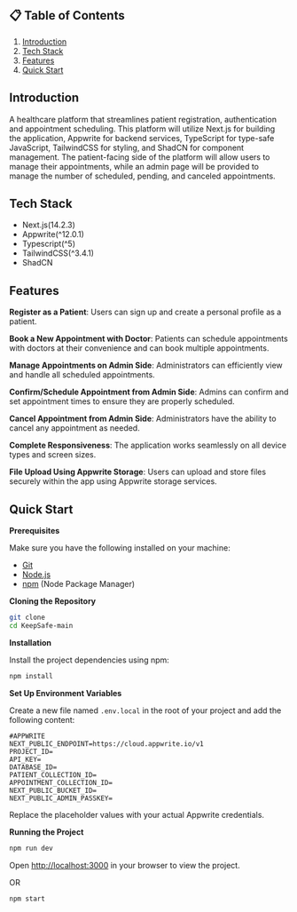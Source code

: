 ## 📋 <a name="table">Table of Contents</a>

1. [Introduction](#introduction)
2. [Tech Stack](#tech-stack)
3. [Features](#features)
4. [Quick Start](#quick-start)

## <a name="introduction">Introduction</a>

A healthcare platform that streamlines patient registration, authentication and appointment scheduling. This platform will utilize Next.js for building the application, Appwrite for backend services, TypeScript for type-safe JavaScript, TailwindCSS for styling, and ShadCN for component management. The patient-facing side of the platform will allow users to manage their appointments, while an admin page will be provided to manage the number of scheduled, pending, and canceled appointments.

## <a name="tech-stack">Tech Stack</a>

- Next.js(14.2.3)
- Appwrite(^12.0.1)
- Typescript(^5)
- TailwindCSS(^3.4.1)
- ShadCN

## <a name="features">Features</a>

**Register as a Patient**: Users can sign up and create a personal profile as a patient.

**Book a New Appointment with Doctor**: Patients can schedule appointments with doctors at their convenience and can book multiple appointments.

**Manage Appointments on Admin Side**: Administrators can efficiently view and handle all scheduled appointments.

**Confirm/Schedule Appointment from Admin Side**: Admins can confirm and set appointment times to ensure they are properly scheduled.

**Cancel Appointment from Admin Side**: Administrators have the ability to cancel any appointment as needed.

**Complete Responsiveness**: The application works seamlessly on all device types and screen sizes.

**File Upload Using Appwrite Storage**: Users can upload and store files securely within the app using Appwrite storage services.

## <a name="quick-start">Quick Start</a>

**Prerequisites**

Make sure you have the following installed on your machine:

- [Git](https://git-scm.com/)
- [Node.js](https://nodejs.org/en)
- [npm](https://www.npmjs.com/) (Node Package Manager)

**Cloning the Repository**

```bash
git clone
cd KeepSafe-main
```

**Installation**

Install the project dependencies using npm:

```bash
npm install
```

**Set Up Environment Variables**

Create a new file named `.env.local` in the root of your project and add the following content:

```env
#APPWRITE
NEXT_PUBLIC_ENDPOINT=https://cloud.appwrite.io/v1
PROJECT_ID=
API_KEY=
DATABASE_ID=
PATIENT_COLLECTION_ID=
APPOINTMENT_COLLECTION_ID=
NEXT_PUBLIC_BUCKET_ID=
NEXT_PUBLIC_ADMIN_PASSKEY=
```

Replace the placeholder values with your actual Appwrite credentials.

**Running the Project**

```bash
npm run dev
```

Open [http://localhost:3000](http://localhost:3000) in your browser to view the project.

OR

```bash
npm start
```
